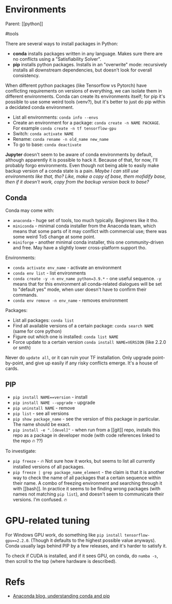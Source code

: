 # Environments

Parent: [[python]]

#tools

There are several ways to install packages in Python:
* **conda** installs packages written in any language. Makes sure there are no conflicts using a "Satisfiability Solver".
* **pip** installs python packages. Installs in an "overwrite" mode: recursively installs all downstream dependencies, but doesn't look for overall consistency.


When different python packages (like Tensorflow vs Pytorch) have conflicting requirements on versions of everything, we can isolate them in different environments. Conda can create its environments itself; for pip it's possible to use some weird tools (venv?), but it's better to just do pip within a decidated conda environment.

* List all environments: `conda info --envs`
* Create an environment for a package: `conda create -n NAME PACKAGE`. For example `conda create -n tf tensorflow-gpu`
* Switch: `conda activate NAME`
* Rename: `conda rename -n old_name new_name`
* To go to base: `conda deactivate`

**Jupyter** doesn't seem to be aware of conda environments by default, although apparently it is possible to hack it. Because of that, for now, I'll probably forgo environments. Even though not being able to easily make backup version of a conda state is a pain. _Maybe I can still use environments like that, tho? Like, make a copy of base, them mofidify base, then if it doesn't work, copy from the backup version back to base?_

## Conda

Conda may come with:
* `anaconda` - huge set of tools, too much typically. Beginners like it tho.
* `miniconda` - minimal conda installer from the Anaconda team, which means that some parts of it may conflict with commercial use; there was some weird ToS change at some point.
* `miniforge` - another minimal conda installer, this one community-driven and free. May have a slightly lower cross-platform support tho.

Environments:
* `conda activate env_name` - activate an environment
* `conda env list` - list environments
* `conda create -y -n env_name python=3.9.*` - one useful sequence. `-y` means that for this environment all conda-related dialogues will be set to "default yes" mode, when user doesn't have to confirm their commands.
* `conda env remove -n env_name` - removes environment

Packages:
* List all packages: `conda list`
* Find all available versions of a certain package: `conda search NAME` (same for core python)
* Figure out which one is installed: `conda list NAME`
* Force update to a certain version `conda install NAME=VERSION` (like 2.2.0 or smth)

Never do `update all`, or it can ruin your TF installation. Only upgrade point-by-point, and give up easily if any risky conflicts emerge. It's a house of cards.

## PIP

* `pip install NAME==version` - install
* `pip install NAME --upgrade` - upgrade
* `pip uninstall NAME` - remove
* `pip list` - see all versions
* `pip show package_name` - see the version of this package in particular. The name should be exact.
* `pip install -e ".[devel]"` - when run from a [[git]] repo, installs this repo as a package in developer mode (with code references linked to the repo 🔥 ??)

To investigate:
* `pip freeze` - 🔥 Not sure how it works, but seems to list all currently installed versions of all packages.
* `pip freeze | grep package_name_element` - the claim is that it is another way to check the name of all packages that a certain sequence within their name. A combo of freezing environment and searching through it with [[bash]]. In practice it seems to be finding wrong packages (with names not matching `pip list`), and doesn't seem to communicate their versions. I'm confused. 🔥

# GPU-related tuning

For Windows GPU work, do something like `pip install tensorflow-gpu==2.2.0`. (Though it defaults to the highest possible value anyways). Conda usually lags behind PIP by a few releases, and it's harder to satisfy it. 

To check if CUDA is installed, and if it sees GPU, on conda, do `numba -s`, then scroll to the top (where hardware is described).

# Refs

* [Anaconda blog, understanding conda and pip](https://www.anaconda.com/blog/understanding-conda-and-pip#:~:text=Pip%20installs%20Python%20packages%20whereas,software%20written%20in%20any%20language.&text=Another%20key%20difference%20between%20the,the%20packages%20installed%20in%20them.)